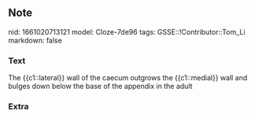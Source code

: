 ## Note
nid: 1661020713121
model: Cloze-7de96
tags: GSSE::!Contributor::Tom_Li
markdown: false

### Text
<div>
  The {{c1::lateral}} wall of the caecum outgrows the
  {{c1::medial}} wall and bulges down below the base of the
  appendix in the adult
</div>

### Extra

